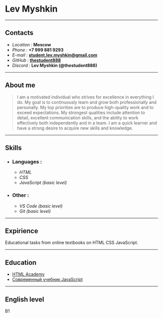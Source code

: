 # **Lev Myshkin**
___

## **Contacts**
   - *Location :* **Moscow**
   - *Phone :* **+7 999 881 9293**
   - *E-mail :* **[student.lev.myshkin@gmail.com](mailto:student.lev.myshkin@gmail.com)**
   - *GitHub :* **[thestudent888](https://github.com/thestudent888)**
   - *Discord :* **Lev Myshkin (@thestudent888)**
___

## **About me**
>I am a motivated individual who strives for excellence in everything I do.
 My goal is to continuously learn and grow both professionally and personally. 
 My top priorities are to produce high-quality work and to exceed expectations.
 My strongest qualities include attention to detail, excellent communication skills, 
    and the ability to work effectively both independently and in a team. 
 I am a quick learner and have a strong desire to acquire new skills and knowledge.
___

## **Skills**
- ### **Languages :**
  - *HTML*
  - *CSS*
  - *JavaScript (basic level)*
 
- ### **Other :**
  - *VS Code (basic level)*
  - *Git (basic level)*
___

## **Expirience**
Educational tasks from online textbooks on HTML CSS JavaScript.
___

## **Education**
- [HTML Academy](https://htmlacademy.ru/)
- [Современный учебник JavaScript](https://learn.javascript.ru/)
___
## **English level**
B1

